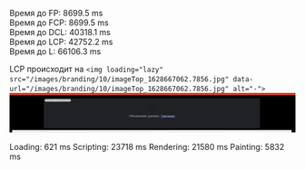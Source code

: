 Время до FP:  8699.5 ms <br />
Время до FCP: 8699.5 ms <br />
Время до DCL: 40318.1 ms <br />
Время до LCP: 42752.2 ms <br />
Время до L:   66106.3 ms <br />

LCP происходит на ```<img loading="lazy" src="/images/branding/10/imageTop_1628667062.7856.jpg" data-url="/images/branding/10/imageTop_1628667062.7856.jpg" alt="-">``` <br />
![Alt text](image.png) <br />

Loading: 621 ms
Scripting: 23718 ms
Rendering: 21580 ms
Painting: 5832 ms